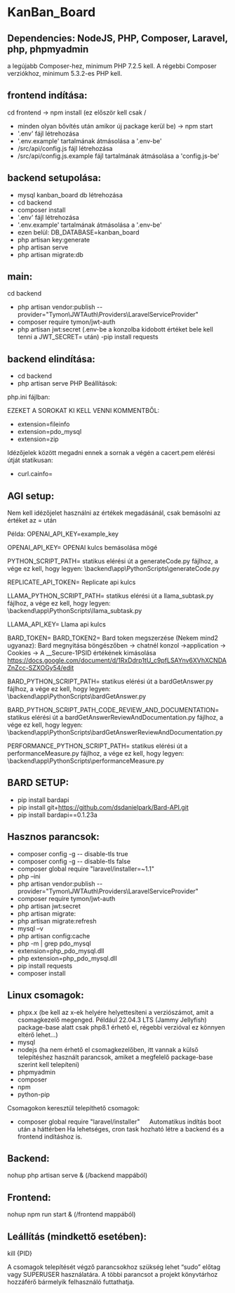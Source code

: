 # KanBan_Board

## Dependencies: NodeJS, PHP, Composer, Laravel, php, phpmyadmin
a legújabb Composer-hez, minimum PHP 7.2.5 kell. A régebbi Composer verziókhoz, minimum 5.3.2-es PHP kell.

## frontend indítása:

cd frontend -> npm install (ez először kell csak / 
- minden olyan bővítés után amikor új package kerül be) -> npm start
- '.env' fájl létrehozása
- '.env.example' tartalmának átmásolása a '.env-be'
- /src/api/config.js fájl létrehozása
- /src/api/config.js.example fájl tartalmának átmásolása a 'config.js-be'


## backend setupolása:
- mysql kanban_board db létrehozása
- cd backend
- composer install
- '.env' fájl létrehozása
- '.env.example' tartalmának átmásolása a '.env-be'
- ezen belül: DB_DATABASE=kanban_board
- php artisan key:generate
- php artisan serve
- php artisan migrate:db

## main:
cd backend
- php artisan vendor:publish --provider="Tymon\JWTAuth\Providers\LaravelServiceProvider"
- composer require tymon/jwt-auth
- php artisan jwt:secret (.env-be a konzolba kidobott értéket bele kell tenni a JWT_SECRET= után)
-pip install requests 

## backend elindítása:
- cd backend
- php artisan serve
PHP Beállítások:

php.ini fájlban:

EZEKET A SOROKAT KI KELL VENNI KOMMENTBŐL:
- extension=fileinfo
- extension=pdo_mysql
- extension=zip

Idézőjelek között megadni ennek a sornak a végén a cacert.pem elérési útját statikusan:
- curl.cainfo=


## AGI setup:
Nem kell idézőjelet használni az értékek megadásánál, csak bemásolni az értéket az = után

Példa:
OPENAI_API_KEY=example_key

OPENAI_API_KEY=
OPENAI kulcs bemásolása mögé

PYTHON_SCRIPT_PATH=
statikus elérési út a generateCode.py fájlhoz, a vége ez kell, hogy legyen:
\backend\app\PythonScripts\generateCode.py

REPLICATE_API_TOKEN=
Replicate api kulcs

LLAMA_PYTHON_SCRIPT_PATH=
statikus elérési út a llama_subtask.py fájlhoz, a vége ez kell, hogy legyen: 
\backend\app\PythonScripts\llama_subtask.py

LLAMA_API_KEY=
Llama api kulcs

BARD_TOKEN=
BARD_TOKEN2=
Bard token megszerzése (Nekem mind2 ugyanaz): 
Bard megnyitása böngészőben -> chatnél konzol ->application -> Cookies -> A __Secure-1PSID értékének kimásolása
https://docs.google.com/document/d/1RxDdrp1tU_c9pfLSAYnv6XVhXCNDAZnZcc-SZXOGy54/edit

BARD_PYTHON_SCRIPT_PATH=
statikus elérési út a bardGetAnswer.py fájlhoz, a vége ez kell, hogy legyen: 
\backend\app\PythonScripts\bardGetAnswer.py

BARD_PYTHON_SCRIPT_PATH_CODE_REVIEW_AND_DOCUMENTATION=
statikus elérési út a bardGetAnswerReviewAndDocumentation.py fájlhoz, a vége ez kell, hogy legyen:
\backend\app\PythonScripts\bardGetAnswerReviewAndDocumentation.py

PERFORMANCE_PYTHON_SCRIPT_PATH=
statikus elérési út a performanceMeasure.py fájlhoz, a vége ez kell, hogy legyen:
\backend\app\PythonScripts\performanceMeasure.py

## BARD SETUP:
-  pip install bardapi
-  pip install git+https://github.com/dsdanielpark/Bard-API.git
-  pip install bardapi==0.1.23a

## Hasznos parancsok:

- composer config -g -- disable-tls true
- composer config -g -- disable-tls false
- composer global require "laravel/installer=~1.1"
- php –ini
- php artisan vendor:publish --provider="Tymon\JWTAuth\Providers\LaravelServiceProvider"
- composer require tymon/jwt-auth
- php artisan jwt:secret
- php artisan migrate:
- php artisan migrate:refresh
- mysql –v
- php artisan config:cache
- php -m | grep pdo_mysql
- extension=php_pdo_mysql.dll
- php extension=php_pdo_mysql.dll
- pip install requests 	
- composer install 

## Linux csomagok:
-	phpx.x (be kell az x-ek helyére helyettesíteni a verziószámot, amit a csomagkezelő megenged. Például 22.04.3 LTS (Jammy Jellyfish) package-base alatt csak php8.1 érhető el, régebbi verzióval ez könnyen eltérő lehet…)
-	mysql
-	nodejs (ha nem érhető el csomagkezelőben, itt vannak a külső telepítéshez használt parancsok, amiket a megfelelő package-base szerint kell telepíteni)
-	phpmyadmin
-	composer
-	npm
-	python-pip

Csomagokon keresztül telepíthető csomagok:

-	composer global require "laravel/installer"
 
Automatikus indítás boot után a háttérben
Ha lehetséges, cron task hozható létre a backend és a frontend indításhoz is.

## Backend:
nohup php artisan serve & (/backend mappából)

## Frontend:
nohup npm run start & (/frontend mappából)

## Leállítás (mindkettő esetében):
kill {PID}

A csomagok telepítését végző parancsokhoz szükség lehet “sudo” előtag vagy SUPERUSER használatára. A többi parancsot a projekt könyvtárhoz hozzáférő bármelyik felhasználó futtathatja.
